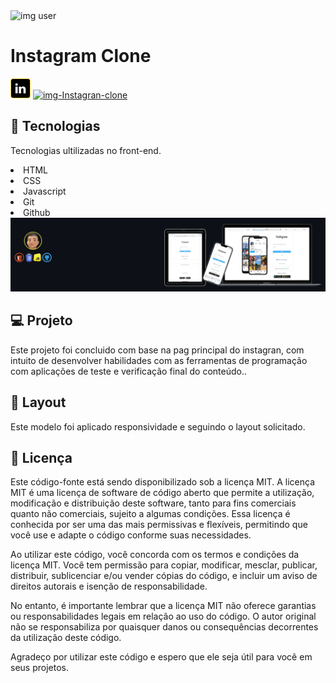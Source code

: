 <img src = "https://github.com/Carleone-Souza-Santos/Portf-lio/blob/master/src/assets/imgUserjob.png?raw=true" alt="img user"/>

<div>
<h1>Instagram Clone</h1>
<a href="https://www.linkedin.com/in/carleone-santos/" target="_blank">
<img src="https://github.com/Carleone-Souza-Santos/Proj.Hamburgueria.Carl/blob/master/arsset/social_media_online_linked_in_icon-icons.com_59694.png?raw=true"  alt="linkdin"></a> 
  
<a href="https://carleone-souza-santos.github.io/Instagram/" target="_blank">
<img src="https://github.com/Carleone-Souza-Santos/coffee/blob/master/assets/icon-internet.gif"  height="32em" alt="img-Instagran-clone"></a> 
</div>


<h2>🚀 Tecnologias</h2>
<p>Tecnologias ultilizadas no front-end.</p>

<li>HTML</li>
<li>CSS</li>
<li>Javascript</li>
<li>Git</li>
<li>Github</li>

<img src="https://github.com/Carleone-Souza-Santos/Instagram/blob/master/assets/movie/design.jpg?raw=true" alt="image-Instagran"/>

<h2>💻 Projeto</h2>
Este projeto foi concluido com base na pag principal do instagran, com intuito de desenvolver habilidades com as ferramentas de programação com aplicações de teste e verificação final do conteúdo..

<h2>🔖 Layout</h2>
Este modelo foi aplicado responsividade e seguindo o layout solicitado.

<h2>📝 Licença</h2>

Este código-fonte está sendo disponibilizado sob a licença MIT. A licença MIT é uma licença de software de código aberto que permite a utilização, modificação e distribuição deste software, tanto para fins comerciais quanto não comerciais, sujeito a algumas condições. Essa licença é conhecida por ser uma das mais permissivas e flexíveis, permitindo que você use e adapte o código conforme suas necessidades.

Ao utilizar este código, você concorda com os termos e condições da licença MIT. Você tem permissão para copiar, modificar, mesclar, publicar, distribuir, sublicenciar e/ou vender cópias do código, e incluir um aviso de direitos autorais e isenção de responsabilidade.

No entanto, é importante lembrar que a licença MIT não oferece garantias ou responsabilidades legais em relação ao uso do código. O autor original não se responsabiliza por quaisquer danos ou consequências decorrentes da utilização deste código.

Agradeço por utilizar este código e espero que ele seja útil para você em seus projetos.
